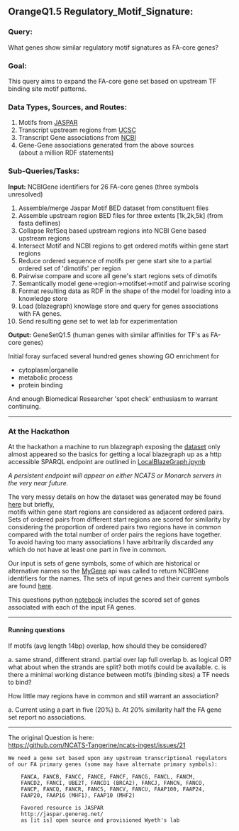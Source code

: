 
## OrangeQ1.5 Regulatory_Motif_Signature: 

### Query:
What genes show similar regulatory motif signatures as FA-core genes?

### Goal:
This query aims to expand the FA-core gene set based on upstream TF binding site motif patterns.

### Data Types, Sources, and Routes:
1. Motifs from [JASPAR](http://jaspar.genereg.net/html/DOWNLOAD/bed_files/)
2. Transcript upstream regions from [UCSC](http://hgdownload.cse.ucsc.edu/goldenPath/hg19/bigZips/)
3. Transcript Gene associations from [NCBI](ftp://ftp.ncbi.nih.gov/gene/DATA/gene2refseq.gz)
4. Gene-Gene associations generated from the above sources  
(about a million RDF statements)
  
### Sub-Queries/Tasks:
   
**Input:** NCBIGene identifiers for 26 FA-core genes (three symbols unresolved)  
  1. Assemble/merge Jaspar Motif BED dataset from constituent files    
  2. Assemble upstream region BED files for three extents [1k,2k,5k] (from fasta deflines)  
  3. Collapse RefSeq based upstream regions into NCBI Gene based upstream regions    
  4. Intersect Motif and NCBI regions to get ordered motifs within gene start regions  
  5. Reduce ordered sequence of motifs per gene start site to a partial ordered set of 'dimotifs' per region  
  6. Pairwise compare and score all gene's start regions sets of dimotifs  
  7. Semantically model gene->region->motifset->motif and pairwise scoring  
  8. Format resulting data as RDF in the shape of the model for loading into a knowledge store  
  9. Load (blazegraph) knowlage store and query for genes associations with FA genes.  
 10. Send resulting gene set to wet lab for experimentation
 
**Output:** GeneSetQ1.5 (human genes with similar affinities for TF's as FA-core genes)
  
Initial foray surfaced several hundred genes showing GO enrichment for  
 - cytoplasm|organelle  
 - metabolic process  
 - protein binding  

And enough Biomedical Researcher 'spot check' enthusiasm to warrant continuing.


-----
### At the Hackathon
At the hackathon a machine to run blazegraph exposing the [dataset](file://translator.ncats.io/translator/Orange/jaspar.nt)
only almost appeared so the basics for getting a local blazegraph up as a http accessible
SPARQL endpoint are outlined in [LocalBlazeGraph.ipynb](file://LocalBlazeGraph.ipynb)

_A persistent endpoint will appear on either NCATS or Monarch servers in the very near future._
 

The very messy details on how the dataset was generated may be found [here](https://github.com/TomConlin/Jaspar_FA/blob/master/README.FA_genes_take2) but briefly,  
motifs within gene start regions are considered as adjacent ordered pairs.  
Sets of ordered pairs from different start regions are scored for similarity
by considering the proportion of ordered pairs two regions have in common compared with the total number of order pairs the regions have together.  
To avoid having too many associations I have arbitrarily discarded any which do not have at least one part in five in common.

Our input is sets of gene symbols, some of which are historical or alternative
names so the [MyGene](http://mygene.info/) api was called to return NCBIGene identifiers for the names.
The sets of input genes and their current symbols are found [here](https://github.com/NCATS-Tangerine/cq-notebooks/tree/master/FA_gene_sets).
 
This questions python [notebook](https://github.com/NCATS-Tangerine/cq-notebooks/blob/master/OrangeQ1.5_Regulatory_Motif_Signature/CQ1.5.ipynb)
includes the scored set of genes associated with each of the input FA genes.
 







---
#### Running questions  

If motifs (avg length 14bp) overlap, how should they be considered?

 a. same strand, different strand. partial over lap full overlap
 b. as logical OR?  what about when the strands are split?  both motifs could be available.
 c. is there a minimal working distance between motifs (binding sites) a TF needs to bind?


How little may regions have in common and still warrant an association?

  a. Current using a part in five (20%)
  b. At 20%  similarity half the FA gene set report no associations.

-----
The original Question is here:    
https://github.com/NCATS-Tangerine/ncats-ingest/issues/21


```
We need a gene set based upon any upstream transcriptional regulators
of our FA primary genes (some may have alternate primary symbols):

    FANCA, FANCB, FANCC, FANCE, FANCF, FANCG, FANCL, FANCM,
    FANCD2, FANCI, UBE2T, FANCD1 (BRCA2), FANCJ, FANCN, FANCO,
    FANCP, FANCQ, FANCR, FANCS, FANCV, FANCU, FAAP100, FAAP24,
    FAAP20, FAAP16 (MHF1), FAAP10 (MHF2)

    Favored resource is JASPAR
    http://jaspar.genereg.net/
    as [it is] open source and provisioned Wyeth's lab
```
